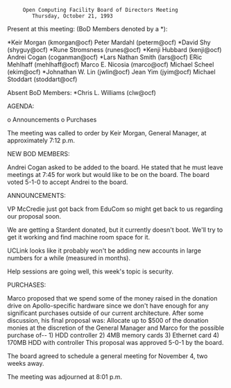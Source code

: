 	     Open Computing Facility Board of Directors Meeting
			Thursday, October 21, 1993

Present at this meeting: (BoD Members denoted by a *):

*Keir Morgan (kmorgan@ocf)              Peter Mardahl (peterm@ocf)
*David Shy (shyguy@ocf)                 *Rune Stromsness (runes@ocf)
*Kenji Hubbard (kenji@ocf)              Andrei Cogan (coganman@ocf)
*Lars Nathan Smith (lars@ocf)           ERic Mehlhaff (mehlhaff@ocf)
Marco E. Nicosia (marco@ocf)            Michael Scheel (ekim@ocf)
*Johnathan W. Lin (jwlin@ocf)           Jean Yim (jyim@ocf)
Michael Stoddart (stoddart@ocf)

Absent BoD Members:
*Chris L. Williams (clw@ocf)

AGENDA:

 o Announcements
 o Purchases

The meeting was called to order by Keir Morgan, General Manager, at
approximately 7:12 p.m.

NEW BOD MEMBERS:

Andrei Cogan asked to be added to the board.  He stated that he must leave
meetings at 7:45 for work but would like to be on the board.  The board
voted 5-1-0 to accept Andrei to the board.

ANNOUNCEMENTS:

VP McCredie just got back from EduCom so might get back to us regarding
our proposal soon.

We are getting a Stardent donated, but it currently doesn't boot.  We'll
try to get it working and find machine room space for it.

UCLink looks like it probably won't be adding new accounts in large
numbers for a while (measured in months).

Help sessions are going well, this week's topic is security.

PURCHASES:

Marco proposed that we spend some of the money raised in the donation
drive on Apollo-specific hardware since we don't have enough for any
significant purchases outside of our current architecture.  After some
discussion, his final proposal was:
	Allocate up to $500 of the donation monies at the discretion
	of the General Manager and Marco for the possible purchase
	of--
	1) HDD controller
	2) 4MB memory cards
	3) Ethernet card
	4) 170MB HDD with controller
This proposal was approved 5-0-1 by the board.


The board agreed to schedule a general meeting for November 4, two weeks
away.

The meeting was adjourned at 8:01 p.m.

